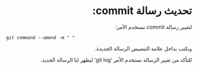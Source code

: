 <div dir="rtl" styyle="text-align:right">

# تحديث رسالة commit:

لتغيير رسالة commit نستخدم الأمر:

</div>


`git command --amend -m " " `

<div dir="rtl" styyle="text-align:right">


ونكتب بداخل علامة التنصيص الرسالة الجديدة.

للتأكد من تغيير الرسالة نستخدم الأمر ‘git log’ ليظهر لنا الرسالة الجديد.

</div>
